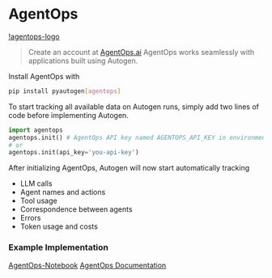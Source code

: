 # AgentOps

[!agentops-logo](img/ecosystem-agentops.png)

> Create an account at [AgentOps.ai](https://agentops.ai/)
AgentOps works seamlessly with applications built using Autogen.

Install AgentOps with
```bash
pip install pyautogen[agentops]
```

To start tracking all available data on Autogen runs, simply add two lines of code before implementing Autogen.

```python
import agentops
agentops.init() # AgentOps API key named AGENTOPS_API_KEY in environment
# or
agentops.init(api_key='you-api-key')
```

After initializing AgentOps, Autogen will now start automatically tracking
- LLM calls
- Agent names and actions
- Tool usage
- Correspondence between agents
- Errors
- Token usage and costs

### Example Implementation
[AgentOps-Notebook](https://microsoft.github.io/autogen/docs/notebooks/agentchat_agentops)
[AgentOps Documentation](https://docs.agentops.ai/v1/quickstart)
